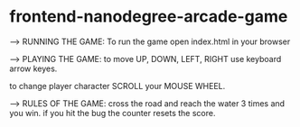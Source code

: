 frontend-nanodegree-arcade-game
===============================

--> RUNNING THE GAME:
To run the game open index.html in your browser

--> PLAYING THE GAME:
to move UP, DOWN, LEFT, RIGHT use keyboard arrow keyes.

to change player character SCROLL your MOUSE WHEEL.

--> RULES OF THE GAME:
cross the road and reach the water 3 times and you win. 
if you hit the bug the counter resets the score.